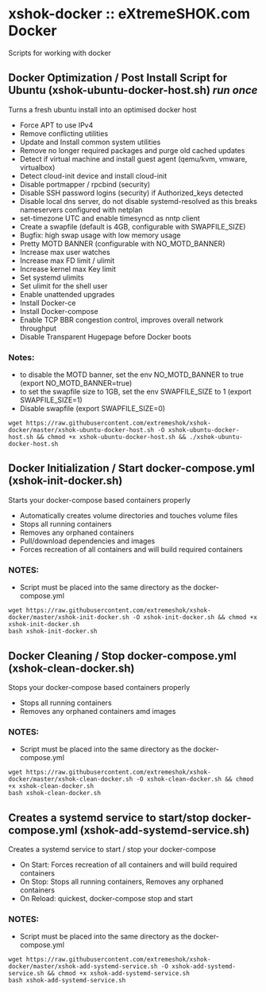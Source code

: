 # xshok-docker :: eXtremeSHOK.com Docker

Scripts for working with docker

## Docker Optimization / Post Install Script for Ubuntu (xshok-ubuntu-docker-host.sh) *run once*
Turns a fresh ubuntu install into an optimised docker host
* Force APT to use IPv4
* Remove conflicting utilities
* Update and Install common system utilities
* Remove no longer required packages and purge old cached updates
* Detect if virtual machine and install guest agent (qemu/kvm, vmware, virtualbox)
* Detect cloud-init device and install cloud-init
* Disable portmapper / rpcbind (security)
* Disable SSH password logins (security) if Authorized_keys detected
* Disable local dns server, do not disable systemd-resolved as this breaks nameservers configured with netplan
* set-timezone UTC and enable timesyncd as nntp client
* Create a swapfile (default is 4GB, configurable with SWAPFILE_SIZE)
* Bugfix: high swap usage with low memory usage
* Pretty MOTD BANNER (configurable with NO_MOTD_BANNER)
* Increase max user watches
* Increase max FD limit / ulimit
* Increase kernel max Key limit
* Set systemd ulimits
* Set ulimit for the shell user
* Enable unattended upgrades
* Install Docker-ce
* Install Docker-compose
* Enable TCP BBR congestion control, improves overall network throughput
* Disable Transparent Hugepage before Docker boots

### Notes:
* to disable the MOTD banner, set the env NO_MOTD_BANNER to true (export NO_MOTD_BANNER=true)
* to set the swapfile size to 1GB, set the env SWAPFILE_SIZE to 1 (export SWAPFILE_SIZE=1)
* Disable swapfile (export SWAPFILE_SIZE=0)
```
wget https://raw.githubusercontent.com/extremeshok/xshok-docker/master/xshok-ubuntu-docker-host.sh -O xshok-ubuntu-docker-host.sh && chmod +x xshok-ubuntu-docker-host.sh && ./xshok-ubuntu-docker-host.sh
```

## Docker Initialization / Start docker-compose.yml (xshok-init-docker.sh)
Starts your docker-compose based containers properly
* Automatically creates volume directories and touches volume files
* Stops all running containers
* Removes any orphaned containers
* Pull/download dependencies and images
* Forces recreation of all containers and will build required containers

### NOTES:
*  Script must be placed into the same directory as the docker-compose.yml
```
wget https://raw.githubusercontent.com/extremeshok/xshok-docker/master/xshok-init-docker.sh -O xshok-init-docker.sh && chmod +x xshok-init-docker.sh
bash xshok-init-docker.sh
```

## Docker Cleaning / Stop docker-compose.yml (xshok-clean-docker.sh)
Stops your docker-compose based containers properly
* Stops all running containers
* Removes any orphaned containers amd images

### NOTES:
*  Script must be placed into the same directory as the docker-compose.yml
```
wget https://raw.githubusercontent.com/extremeshok/xshok-docker/master/xshok-clean-docker.sh -O xshok-clean-docker.sh && chmod +x xshok-clean-docker.sh
bash xshok-clean-docker.sh
```

## Creates a systemd service to start/stop docker-compose.yml  (xshok-add-systemd-service.sh)
Creates a systemd service to start / stop your docker-compose
* On Start: Forces recreation of all containers and will build required containers
* On Stop: Stops all running containers, Removes any orphaned containers
* On Reload: quickest, docker-compose stop and start
### NOTES:
*  Script must be placed into the same directory as the docker-compose.yml
```
wget https://raw.githubusercontent.com/extremeshok/xshok-docker/master/xshok-add-systemd-service.sh -O xshok-add-systemd-service.sh && chmod +x xshok-add-systemd-service.sh
bash xshok-add-systemd-service.sh
```
